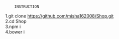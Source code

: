 		INSTRUCTION
1.git clone https://github.com/misha162008/Shop.git <br>
2.cd Shop <br>
3.npm i <br>
4.bower i <br>